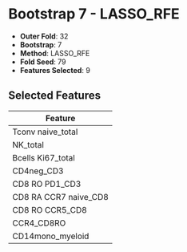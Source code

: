 # Bootstrap 7 - LASSO_RFE

- **Outer Fold**: 32
- **Bootstrap**: 7
- **Method**: LASSO_RFE
- **Fold Seed**: 79
- **Features Selected**: 9

## Selected Features

| Feature |
|---------|
| Tconv naive_total |
| NK_total |
| Bcells Ki67_total |
| CD4neg_CD3 |
| CD8 RO PD1_CD3 |
| CD8 RA CCR7 naive_CD8 |
| CD8 RO CCR5_CD8 |
| CCR4_CD8RO |
| CD14mono_myeloid |
